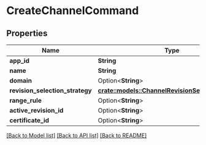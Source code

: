 # CreateChannelCommand

## Properties

Name | Type | Description | Notes
------------ | ------------- | ------------- | -------------
**app_id** | **String** |  | 
**name** | **String** |  | 
**domain** | Option<**String**> |  | [optional]
**revision_selection_strategy** | [**crate::models::ChannelRevisionSelectionStrategy**](ChannelRevisionSelectionStrategy.md) |  | 
**range_rule** | Option<**String**> |  | [optional]
**active_revision_id** | Option<**String**> |  | [optional]
**certificate_id** | Option<**String**> |  | [optional]

[[Back to Model list]](../README.md#documentation-for-models) [[Back to API list]](../README.md#documentation-for-api-endpoints) [[Back to README]](../README.md)



